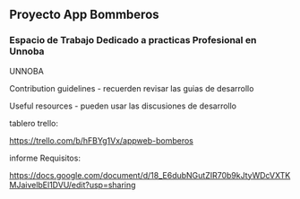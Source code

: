 ## Proyecto App Bommberos


### **Espacio de Trabajo Dedicado a practicas Profesional en Unnoba**

UNNOBA

Contribution guidelines - recuerden revisar las guias de desarrollo

Useful resources - pueden usar las discusiones de desarrollo 

tablero trello: 

https://trello.com/b/hFBYg1Vx/appweb-bomberos

informe Requisitos:

https://docs.google.com/document/d/18_E6dubNGutZIR70b9kJtyWDcVXTKMJaivelbEl1DVU/edit?usp=sharing


